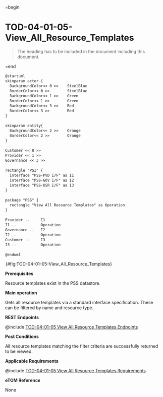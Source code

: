 =begin

# TOD-04-01-05-View_All_Resource_Templates

> The heading has to be included in the document including this document.

=end

```plantuml
@startuml
skinparam actor {
  BackgroundColor<< 0 >> 	SteelBlue
  BorderColor<< 0 >> 		SteelBlue
  BackgroundColor<< 1 >> 	Green
  BorderColor<< 1 >> 		Green
  BackgroundColor<< 3 >> 	Red
  BorderColor<< 3 >> 		Red
}

skinparam entity{
  BackgroundColor<< 2 >> 	Orange
  BorderColor<< 2 >> 		Orange
}

Customer << 0 >>
Provider << 1 >> 
Governance << 3 >> 

rectangle "PSI" {
  interface "PSS-PVD I/F" as I1
  interface "PSS-GOV I/F" as I2
  interface "PSS-USR I/F" as I3
}

package "PSS" {
  rectangle "View All Resource Templates" as Operation
}

Provider --	    I1
I1 --           Operation
Governance --   I2
I2 --           Operation
Customer --     I3
I3 --           Operation

@enduml

```

![**TOD-04-01-05**: View All Resource Templates](../../common/pixel.png){#fig:TOD-04-01-05-View_All_Resource_Templates}

**Prerequisites**

Resource templates exist in the PSS datastore.

**Main operation**

Gets all resource templates via a standard interface specification.
These can be filtered by name and resource type.

**REST Endpoints**

@include [TOD-04-01-05 View All Resource Templates Endpoints](endpoints/TOD-04-01-05-View_All_Resource_Templates-endpoints.md)

**Post Conditions**

All resource templates matching the filter criteria are successfully returned to be viewed.

**Applicable Requirements**

@include [TOD-04-01-05 View All Resource Templates Requirements](requirements/TOD-04-01-05-View_All_Resource_Templates-requirements.md)

**eTOM Reference**

None
